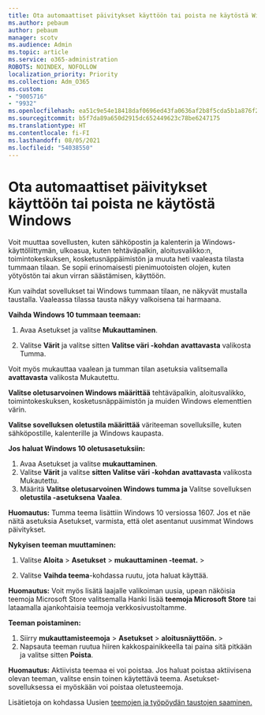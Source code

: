 ```yaml
---
title: Ota automaattiset päivitykset käyttöön tai poista ne käytöstä Windows
ms.author: pebaum
author: pebaum
manager: scotv
ms.audience: Admin
ms.topic: article
ms.service: o365-administration
ROBOTS: NOINDEX, NOFOLLOW
localization_priority: Priority
ms.collection: Adm_O365
ms.custom:
- "9005716"
- "9932"
ms.openlocfilehash: ea51c9e54e18418daf0696ed43fa0636af2b8f5cda5b1a876f2b6cc13eaad6fb
ms.sourcegitcommit: b5f7da89a650d2915dc652449623c78be6247175
ms.translationtype: HT
ms.contentlocale: fi-FI
ms.lasthandoff: 08/05/2021
ms.locfileid: "54038550"
---
```

# <a name="turn-on-and-off-automatic-updates-in-windows"></a>Ota automaattiset päivitykset käyttöön tai poista ne käytöstä Windows

Voit muuttaa sovellusten, kuten sähköpostin ja kalenterin ja Windows-käyttöliittymän, ulkoasua, kuten tehtäväpalkin, aloitusvalikko:n, toimintokeskuksen, kosketusnäppäimistön ja muuta heti vaaleasta tilasta tummaan tilaan. Se sopii erinomaisesti pienimuotoisten olojen, kuten yötyöstön tai akun virran säästämisen, käyttöön.  

Kun vaihdat sovellukset tai Windows tummaan tilaan, ne näkyvät mustalla taustalla. Vaaleassa tilassa tausta näkyy valkoisena tai harmaana.
 
**Vaihda Windows 10 tummaan teemaan:**

1. Avaa Asetukset ja valitse **Mukauttaminen**.
  
1. Valitse **Värit** ja valitse sitten **Valitse väri -kohdan** **avattavasta** valikosta Tumma.

Voit myös mukauttaa vaalean ja tumman tilan asetuksia valitsemalla **avattavasta** valikosta Mukautettu.

**Valitse oletusarvoinen Windows määrittää** tehtäväpalkin, aloitusvalikko, toimintokeskuksen, kosketusnäppäimistön ja muiden Windows elementtien värin.  

**Valitse sovelluksen oletustila määrittää** väriteeman sovelluksille, kuten sähköpostille, kalenterille ja Windows kaupasta.
 
**Jos haluat Windows 10 oletusasetuksiin:**

1. Avaa Asetukset ja valitse **mukauttaminen**.  
1. Valitse **Värit** ja valitse **sitten Valitse väri -kohdan** **avattavasta** valikosta Mukautettu.  
1. Määritä **Valitse oletusarvoinen Windows tumma ja** Valitse sovelluksen  **oletustila -asetuksena** **Vaalea**.

**Huomautus:** Tumma teema lisättiin Windows 10 versiossa 1607. Jos et näe näitä asetuksia Asetukset, varmista, että olet asentanut uusimmat Windows päivitykset.

**Nykyisen teeman muuttaminen:**

1. Valitse **Aloita**  >  **Asetukset**  >  **mukauttaminen -teemat.**  >    

1. Valitse **Vaihda teema**-kohdassa ruutu, jota haluat käyttää. 

**Huomautus:** Voit myös lisätä laajalle valikoiman uusia, upean näköisia teemoja Microsoft Store valitsemalla Hanki lisää **teemoja Microsoft Store** tai lataamalla ajankohtaisia teemoja verkkosivustoltamme.

**Teeman poistaminen:**

1. Siirry **mukauttamisteemoja**  >  **Asetukset**  >  **aloitusnäyttöön.**  >   
1. Napsauta teeman ruutua hiiren kakkospainikkeella tai paina sitä pitkään ja valitse sitten **Poista**. 

**Huomautus:** Aktiivista teemaa ei voi poistaa. Jos haluat poistaa aktiivisena olevan teeman, valitse ensin toinen käytettävä teema. Asetukset-sovelluksessa ei myöskään voi poistaa oletusteemoja.

Lisätietoja on kohdassa Uusien [teemojen ja työpöydän taustojen saaminen.](https://support.microsoft.com/windows/get-new-themes-and-desktop-backgrounds-09e3e0a6-02e3-5ecd-22a1-5d048e3cb0d3)

